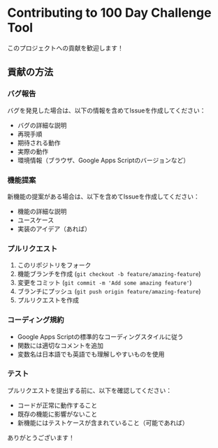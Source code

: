 # Contributing to 100 Day Challenge Tool

このプロジェクトへの貢献を歓迎します！

## 貢献の方法

### バグ報告

バグを発見した場合は、以下の情報を含めてIssueを作成してください：

- バグの詳細な説明
- 再現手順
- 期待される動作
- 実際の動作
- 環境情報（ブラウザ、Google Apps Scriptのバージョンなど）

### 機能提案

新機能の提案がある場合は、以下を含めてIssueを作成してください：

- 機能の詳細な説明
- ユースケース
- 実装のアイデア（あれば）

### プルリクエスト

1. このリポジトリをフォーク
2. 機能ブランチを作成 (`git checkout -b feature/amazing-feature`)
3. 変更をコミット (`git commit -m 'Add some amazing feature'`)
4. ブランチにプッシュ (`git push origin feature/amazing-feature`)
5. プルリクエストを作成

### コーディング規約

- Google Apps Scriptの標準的なコーディングスタイルに従う
- 関数には適切なコメントを追加
- 変数名は日本語でも英語でも理解しやすいものを使用

### テスト

プルリクエストを提出する前に、以下を確認してください：

- コードが正常に動作すること
- 既存の機能に影響がないこと
- 新機能にはテストケースが含まれていること（可能であれば）

ありがとうございます！
